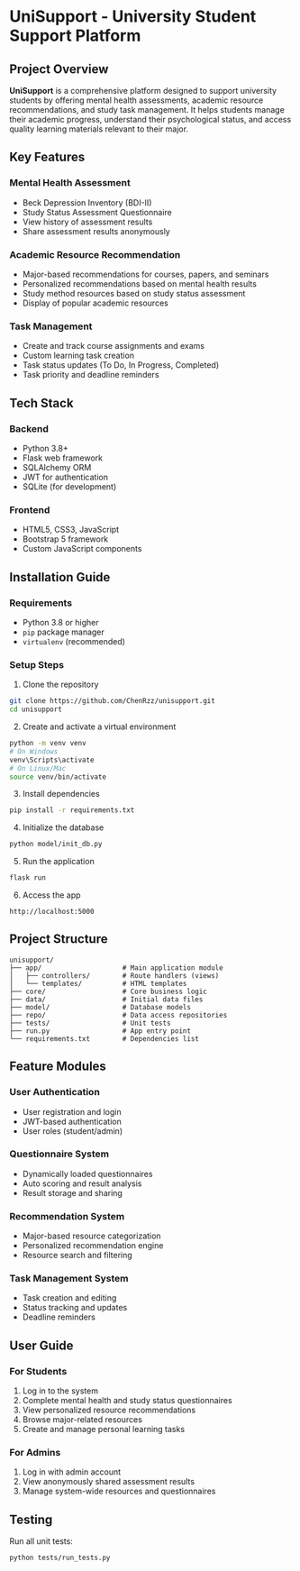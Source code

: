
# UniSupport - University Student Support Platform

## Project Overview

**UniSupport** is a comprehensive platform designed to support university students by offering mental health assessments, academic resource recommendations, and study task management. It helps students manage their academic progress, understand their psychological status, and access quality learning materials relevant to their major.

## Key Features

### Mental Health Assessment
- Beck Depression Inventory (BDI-II)
- Study Status Assessment Questionnaire
- View history of assessment results
- Share assessment results anonymously

### Academic Resource Recommendation
- Major-based recommendations for courses, papers, and seminars
- Personalized recommendations based on mental health results
- Study method resources based on study status assessment
- Display of popular academic resources

### Task Management
- Create and track course assignments and exams
- Custom learning task creation
- Task status updates (To Do, In Progress, Completed)
- Task priority and deadline reminders

## Tech Stack

### Backend
- Python 3.8+
- Flask web framework
- SQLAlchemy ORM
- JWT for authentication
- SQLite (for development)

### Frontend
- HTML5, CSS3, JavaScript
- Bootstrap 5 framework
- Custom JavaScript components

## Installation Guide

### Requirements
- Python 3.8 or higher
- `pip` package manager
- `virtualenv` (recommended)

### Setup Steps

1. Clone the repository
```bash
git clone https://github.com/ChenRzz/unisupport.git
cd unisupport
```

2. Create and activate a virtual environment
```bash
python -m venv venv
# On Windows
venv\Scripts\activate
# On Linux/Mac
source venv/bin/activate
```

3. Install dependencies
```bash
pip install -r requirements.txt
```

4. Initialize the database
```bash
python model/init_db.py
```

5. Run the application
```bash
flask run
```

6. Access the app
```
http://localhost:5000
```

## Project Structure

```
unisupport/
├── app/                    # Main application module
│   ├── controllers/        # Route handlers (views)
│   └── templates/          # HTML templates
├── core/                   # Core business logic
├── data/                   # Initial data files
├── model/                  # Database models
├── repo/                   # Data access repositories
├── tests/                  # Unit tests
├── run.py                  # App entry point
└── requirements.txt        # Dependencies list
```

## Feature Modules

### User Authentication
- User registration and login
- JWT-based authentication
- User roles (student/admin)

### Questionnaire System
- Dynamically loaded questionnaires
- Auto scoring and result analysis
- Result storage and sharing

### Recommendation System
- Major-based resource categorization
- Personalized recommendation engine
- Resource search and filtering

### Task Management System
- Task creation and editing
- Status tracking and updates
- Deadline reminders

## User Guide

### For Students
1. Log in to the system
2. Complete mental health and study status questionnaires
3. View personalized resource recommendations
4. Browse major-related resources
5. Create and manage personal learning tasks

### For Admins
1. Log in with admin account
2. View anonymously shared assessment results
3. Manage system-wide resources and questionnaires

## Testing

Run all unit tests:
```bash
python tests/run_tests.py
```
